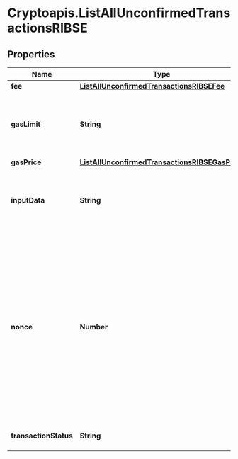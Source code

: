 # Cryptoapis.ListAllUnconfirmedTransactionsRIBSE

## Properties

Name | Type | Description | Notes
------------ | ------------- | ------------- | -------------
**fee** | [**ListAllUnconfirmedTransactionsRIBSEFee**](ListAllUnconfirmedTransactionsRIBSEFee.md) |  | 
**gasLimit** | **String** | Represents the amount of gas used by this specific transaction alone. | 
**gasPrice** | [**ListAllUnconfirmedTransactionsRIBSEGasPrice**](ListAllUnconfirmedTransactionsRIBSEGasPrice.md) |  | 
**inputData** | **String** | Represents additional information that is required for the transaction. | 
**nonce** | **Number** | Represents the sequential running number for an address, starting from 0 for the first transaction. E.g., if the nonce of a transaction is 10, it would be the 11th transaction sent from the sender&#39;s address. | 
**transactionStatus** | **String** | Defines the transaction status. | 


